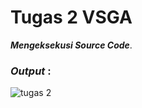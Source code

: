 # Tugas 2 VSGA

<b><i>Mengeksekusi Source Code</i></b>.

<h3><i>Output </i>:</h3>

![tugas 2](https://user-images.githubusercontent.com/92837751/194977182-9f4fe983-a8c3-4f66-9707-798f6d6fd010.jpg)
